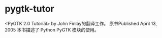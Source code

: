 pygtk-tutor
===========
<PyGTK 2.0 Tutorial> by John Finlay的翻译工作。
原书Published April 13, 2005
本书描述了 Python PyGTK 模块的使用。
